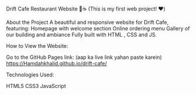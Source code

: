 Drift Cafe Restaurant Website 🍔☕
(This is my first web project! ❤️)

About the Project
A beautiful and responsive website for Drift Cafe, featuring:
Homepage with welcome section
Online ordering menu
Gallery of our building and ambiance
Fully built with HTML , CSS and JS.

How to View the Website:

Go to the GitHub Pages link: (aap ka live link yahan paste karein)
https://Hamdahkhalid.github.io/drift-cafe/

Technologies Used:

HTML5
CSS3
JavaScript
